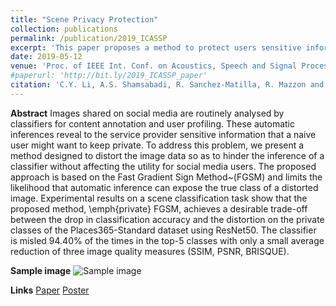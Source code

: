 ```yaml
---
title: "Scene Privacy Protection"
collection: publications
permalink: /publication/2019_ICASSP
excerpt: 'This paper proposes a method to protect users sensitive information from undesired automatic inferences by service providers withouth compromising the utility of the information.'
date: 2019-05-12
venue: 'Proc. of IEEE Int. Conf. on Acoustics, Speech and Signal Processing (ICASSP), Brighton, UK, May 12-17, 2019'
#paperurl: 'http://bit.ly/2019_ICASSP_paper'
citation: 'C.Y. Li, A.S. Shamsabadi, R. Sanchez-Matilla, R. Mazzon and A. Cavallaro. &quot;Scene Privacy Protection.&quot; <i>Proc. of IEEE Int. Conf. on Acoustics, Speech and Signal Processing (ICASSP)</i>.'
---
```

**Abstract**
Images shared on social media are routinely analysed by classifiers for content annotation and user profiling. These automatic inferences reveal to the service provider sensitive information that a naive user might want to keep private. To address this problem, we present a method designed to distort the image data so as to hinder the inference of a classifier without affecting the utility for social media users. The proposed approach is based on the Fast Gradient Sign Method~(FGSM) and limits the likelihood that automatic inference can expose the true class of a distorted image. Experimental results on a scene classification task show that the proposed  method, \emph{private} FGSM, achieves a desirable trade-off between the drop in classification accuracy  and the distortion on the private classes of the Places365-Standard dataset using ResNet50. The classifier is misled 94.40\% of the times in the top-5 classes with only a small average reduction of three image quality measures (SSIM, PSNR, BRISQUE).

**Sample image**
![Sample image](https://risama.github.io/files/2019_ICASSP/sample1.png)

**Links**
[Paper](http://bit.ly/2019_ICASSP_paper)
[Poster](http://bit.ly/2019_ICASSP_poster)
